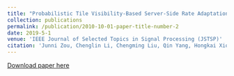 ```yaml
---
title: "Probabilistic Tile Visibility-Based Server-Side Rate Adaptation for Adaptive 360-Degree Video Streaming"
collection: publications
permalink: /publication/2010-10-01-paper-title-number-2
date: 2019-5-1
venue: 'IEEE Journal of Selected Topics in Signal Processing (JSTSP)'
citation: 'Junni Zou, Chenglin Li, Chengming Liu, Qin Yang, Hongkai Xiong, Eckehard Steinbach, “Probabilistic Tile Visibility-Based Server-Side Rate Adaptation for Adaptive 360-Degree Video Streaming”, accepted by IEEE Journal of Selected Topics in Signal Processing (JSTSP’2019) .'
---
```

[Download paper here](http://QinYang12.github.io/files/paper2.pdf)
